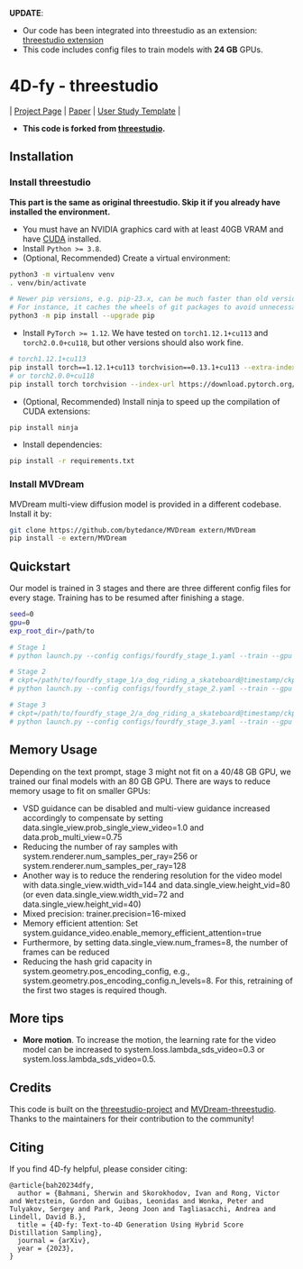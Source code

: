 **UPDATE**:
- Our code has been integrated into threestudio as an extension: [threestudio extension](https://github.com/DSaurus/threestudio-4dfy)
- This code includes config files to train models with **24 GB** GPUs.

# 4D-fy - threestudio

| [Project Page](https://sherwinbahmani.github.io/4dfy/) | [Paper](https://arxiv.org/pdf/2311.17984.pdf) | [User Study Template](https://github.com/victor-rong/video-generation-study) |

- **This code is forked from [threestudio](https://github.com/threestudio-project/threestudio).**

## Installation

### Install threestudio

**This part is the same as original threestudio. Skip it if you already have installed the environment.**

- You must have an NVIDIA graphics card with at least 40GB VRAM and have [CUDA](https://developer.nvidia.com/cuda-downloads) installed.
- Install `Python >= 3.8`.
- (Optional, Recommended) Create a virtual environment:

```sh
python3 -m virtualenv venv
. venv/bin/activate

# Newer pip versions, e.g. pip-23.x, can be much faster than old versions, e.g. pip-20.x.
# For instance, it caches the wheels of git packages to avoid unnecessarily rebuilding them later.
python3 -m pip install --upgrade pip
```

- Install `PyTorch >= 1.12`. We have tested on `torch1.12.1+cu113` and `torch2.0.0+cu118`, but other versions should also work fine.

```sh
# torch1.12.1+cu113
pip install torch==1.12.1+cu113 torchvision==0.13.1+cu113 --extra-index-url https://download.pytorch.org/whl/cu113
# or torch2.0.0+cu118
pip install torch torchvision --index-url https://download.pytorch.org/whl/cu118
```

- (Optional, Recommended) Install ninja to speed up the compilation of CUDA extensions:

```sh
pip install ninja
```

- Install dependencies:

```sh
pip install -r requirements.txt
```

### Install MVDream
MVDream multi-view diffusion model is provided in a different codebase. Install it by:

```sh
git clone https://github.com/bytedance/MVDream extern/MVDream
pip install -e extern/MVDream 
```

## Quickstart

Our model is trained in 3 stages and there are three different config files for every stage. Training has to be resumed after finishing a stage.

```sh
seed=0
gpu=0
exp_root_dir=/path/to

# Stage 1
# python launch.py --config configs/fourdfy_stage_1.yaml --train --gpu $gpu exp_root_dir=$exp_root_dir seed=$seed system.prompt_processor.prompt="a dog riding a skateboard"

# Stage 2
# ckpt=/path/to/fourdfy_stage_1/a_dog_riding_a_skateboard@timestamp/ckpts/last.ckpt
# python launch.py --config configs/fourdfy_stage_2.yaml --train --gpu $gpu exp_root_dir=$exp_root_dir seed=$seed system.prompt_processor.prompt="a dog riding a skateboard" system.weights=$ckpt

# Stage 3
# ckpt=/path/to/fourdfy_stage_2/a_dog_riding_a_skateboard@timestamp/ckpts/last.ckpt
# python launch.py --config configs/fourdfy_stage_3.yaml --train --gpu $gpu exp_root_dir=$exp_root_dir seed=$seed system.prompt_processor.prompt="a dog riding a skateboard" system.weights=$ckpt
```

## Memory Usage
Depending on the text prompt, stage 3 might not fit on a 40/48 GB GPU, we trained our final models with an 80 GB GPU.
There are ways to reduce memory usage to fit on smaller GPUs:
- VSD guidance can be disabled and multi-view guidance increased accordingly to compensate by setting data.single_view.prob_single_view_video=1.0 and data.prob_multi_view=0.75
- Reducing the number of ray samples with system.renderer.num_samples_per_ray=256 or system.renderer.num_samples_per_ray=128
- Another way is to reduce the rendering resolution for the video model with data.single_view.width_vid=144 and data.single_view.height_vid=80 (or even data.single_view.width_vid=72 and data.single_view.height_vid=40)
- Mixed precision: trainer.precision=16-mixed
- Memory efficient attention: Set system.guidance_video.enable_memory_efficient_attention=true
- Furthermore, by setting data.single_view.num_frames=8, the number of frames can be reduced
- Reducing the hash grid capacity in system.geometry.pos_encoding_config, e.g., system.geometry.pos_encoding_config.n_levels=8. For this, retraining of the first two stages is required though.

## More tips
- **More motion**. To increase the motion, the learning rate for the video model can be increased to system.loss.lambda_sds_video=0.3 or system.loss.lambda_sds_video=0.5.

## Credits

This code is built on the [threestudio-project](https://github.com/threestudio-project/threestudio) and [MVDream-threestudio](https://github.com/bytedance/MVDream-threestudio). Thanks to the maintainers for their contribution to the community!

## Citing

If you find 4D-fy helpful, please consider citing:

```
@article{bah20234dfy,
  author = {Bahmani, Sherwin and Skorokhodov, Ivan and Rong, Victor and Wetzstein, Gordon and Guibas, Leonidas and Wonka, Peter and Tulyakov, Sergey and Park, Jeong Joon and Tagliasacchi, Andrea and Lindell, David B.},
  title = {4D-fy: Text-to-4D Generation Using Hybrid Score Distillation Sampling},
  journal = {arXiv},
  year = {2023},
}
```
